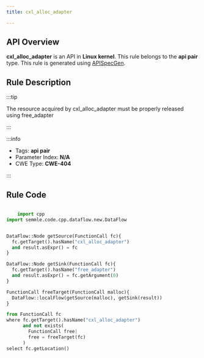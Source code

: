 ```yaml
---
title: cxl_alloc_adapter

---
```



## API Overview
**cxl_alloc_adapter** is an API in **Linux kernel**. This rule belongs to the **api pair** type. This rule is generated using [APISpecGen](../../tools/APISpecGen).
## Rule Description

:::tip

The resource acquired by cxl_alloc_adapter must be properly released using free_adapter

:::

:::info

- Tags: **api pair**
- Parameter Index: **N/A**
- CWE Type: **CWE-404**

:::

## Rule Code
```python

    import cpp
import semmle.code.cpp.dataflow.new.DataFlow


DataFlow::Node getSource(FunctionCall fc){
  fc.getTarget().hasName("cxl_alloc_adapter")
  and result.asExpr() = fc
}

DataFlow::Node getSink(FunctionCall fc){
  fc.getTarget().hasName("free_adapter")
  and result.asExpr() = fc.getArgument(0)
}

FunctionCall freeTarget(FunctionCall malloc){
  DataFlow::localFlow(getSource(malloc), getSink(result))
}

from FunctionCall fc
where fc.getTarget().hasName("cxl_alloc_adapter")
      and not exists(
        FunctionCall free| 
        free = freeTarget(fc)
      )
select fc.getLocation()

    
```